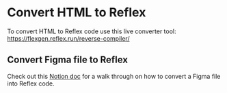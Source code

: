 # Convert HTML to Reflex


To convert HTML to Reflex code use this live converter tool: https://flexgen.reflex.run/reverse-compiler/

## Convert Figma file to Reflex

Check out this [Notion doc](https://www.notion.so/reflex-dev/Convert-HTML-to-Reflex-fe22d0641dcd4d5c91c8404ca41c7e77) for a walk through on how to convert a Figma file into Reflex code.